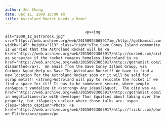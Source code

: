 ```yaml
---
author: Jen Chung
date: Dec 11, 2008 10:00 am
title: Astroland Rocket Needs a Home!
---
```


	
										<p><img alt="2008_12_astrorock.jpg" src="https://web.archive.org/web/20150923065917im_/http://gothamist.com/attachments/jen/2008_12_astrorock.jpg" width="145" height="113" class="right">The Save Coney Island community is worried that the Astroland Rocket will be <a href="https://web.archive.org/web/20150923065917/http://curbed.com/archives/2008/12/11/the_death_of_astroland_iconic_rocket_could_be_sold_for_scrap.php">sold as scrap</a> if the rocket remains homeless (Astroland is <a href="https://web.archive.org/web/20150923065917/http://gothamist.com/2008/11/24/astroland_gets_deconstructed.php">being dismantled</a>).  An email from the Save Coney Island Group, via Curbed: &quot;Help us Save The Astroland Rocket!! We have to find a new location for the Astroland Rocket soon or it will be sold for scrap metal!! <strong>Astroland will pay to relocate the rocket if we find a space for it!! It has to be somewhere secure, where people can&apos;t vandalize it.</strong> Any ideas??&quot;  The city was <a href="https://web.archive.org/web/20150923065917/http://gothamist.com/2008/11/17/will_thor_sell_astroland_to_the_cit.php">reportedly in negotiations</a> with developer Thor Equities about taking over the property, but it&apos;s unclear where those talks are. <span class="photo_caption">Photo: <a href="https://web.archive.org/web/20150923065917/http://flickr.com/photos/lornagrl/453227416/">lornagrl on Flickr</a></span></p>					
										
									
				